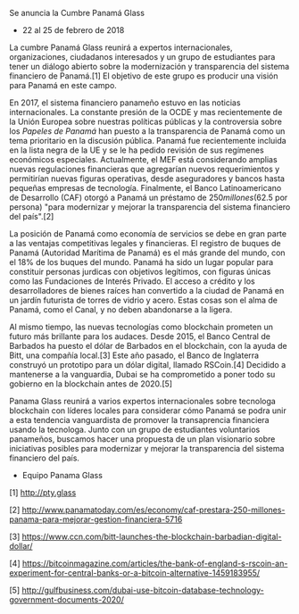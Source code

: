 Se anuncia la Cumbre Panamá Glass

 * 22 al 25 de febrero de 2018

La cumbre Panamá Glass reunirá a expertos internacionales, organizaciones, ciudadanos interesados y un grupo de estudiantes para tener un diálogo abierto sobre la modernización y transparencia del sistema financiero de Panamá.[1]  El objetivo de este grupo es producir una visión para Panamá en este campo.

En 2017, el sistema financiero panameño estuvo en las noticias internacionales. La constante presión de la OCDE y mas recientemente de la Unión Europea sobre nuestras políticas públicas y la controversia sobre los *Papeles de Panamá* han puesto a la transparencia de Panamá como un tema prioritario en la discusión pública. Panamá fue recientemente incluida en la lista negra de la UE y se le ha pedido revisión de sus regímenes económicos especiales. Actualmente, el MEF está considerando amplias nuevas regulaciones financieras que agregarían nuevos requerimientos y permitirían nuevas figuras operativas, desde aseguradores y bancos hasta pequeñas empresas de tecnología. Finalmente, el Banco Latinoamericano de Desarrollo (CAF) otorgó a Panamá un préstamo de $250 millones ($62.5 por persona) "para modernizar y mejorar la transparencia del sistema financiero del país".[2]

La posición de Panamá como economía de servicios se debe en gran parte a las ventajas competitivas legales y financieras. El registro de buques de Panamá (Autoridad Marítima de Panamá) es el más grande del mundo, con el 18% de los buques del mundo. Panamá ha sido un lugar popular para constituir personas jurdicas con objetivos legítimos, con figuras únicas como las Fundaciones de Interés Privado. El acceso a crédito y los desarrolladores de bienes raíces han convertido a la ciudad de Panamá en un jardín futurista de torres de vidrio y acero. Estas cosas son el alma de Panamá, como el Canal, y no deben abandonarse a la ligera.

Al mismo tiempo, las nuevas tecnologías como blockchain prometen un futuro más brillante para los audaces. Desde 2015, el Banco Central de Barbados ha puesto el dólar de Barbados en el blockchain, con la ayuda de Bitt, una compañía local.[3] Este año pasado, el Banco de Inglaterra construyó un prototipo para un dólar digital, llamado RSCoin.[4] Decidido a mantenerse a la vanguardia, Dubai se ha comprometido a poner todo su gobierno en la blockchain antes de 2020.[5]

Panama Glass reunirá a varios expertos internacionales sobre tecnologa blockchain con líderes locales para considerar cómo Panamá se podra unir a esta tendencia vanguardista de promover la transaprencia financiera usando la tecnologa. Junto con un grupo de estudiantes voluntarios panameños, buscamos hacer una propuesta de un plan visionario sobre iniciativas posibles para modernizar y mejorar la transparencia del sistema financiero del país.

 - Equipo Panama Glass

[1] http://pty.glass

[2] http://www.panamatoday.com/es/economy/caf-prestara-250-millones-panama-para-mejorar-gestion-financiera-5716

[3] https://www.ccn.com/bitt-launches-the-blockchain-barbadian-digital-dollar/

[4] https://bitcoinmagazine.com/articles/the-bank-of-england-s-rscoin-an-experiment-for-central-banks-or-a-bitcoin-alternative-1459183955/

[5] http://gulfbusiness.com/dubai-use-bitcoin-database-technology-government-documents-2020/
